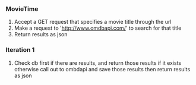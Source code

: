 ### MovieTime

1. Accept a GET request that specifies a movie title through the url
2. Make a request to 'http://www.omdbapi.com/' to search for that title
3. Return results as json

### Iteration 1
1. Check db first if there are results, and return those results if it exists otherwise call out to ombdapi and save those results then return results as json


